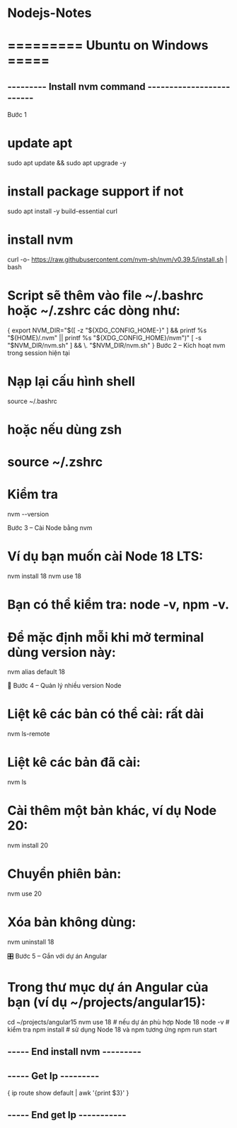 # Nodejs-Notes

# ========= Ubuntu on Windows =====

## --------- Install nvm command -------------------------
Bước 1 
# update apt
sudo apt update && sudo apt upgrade -y
# install package support if not
sudo apt install -y build-essential curl
# install nvm
curl -o- https://raw.githubusercontent.com/nvm-sh/nvm/v0.39.5/install.sh | bash
# Script sẽ thêm vào file ~/.bashrc hoặc ~/.zshrc các dòng như:
{
  export NVM_DIR="$([ -z "${XDG_CONFIG_HOME-}" ] && printf %s "${HOME}/.nvm" || printf %s "${XDG_CONFIG_HOME}/nvm")"
  [ -s "$NVM_DIR/nvm.sh" ] && \. "$NVM_DIR/nvm.sh"
}
Bước 2 – Kích hoạt nvm trong session hiện tại
# Nạp lại cấu hình shell
source ~/.bashrc
# hoặc nếu dùng zsh
# source ~/.zshrc

# Kiểm tra
nvm --version

Bước 3 – Cài Node bằng nvm

# Ví dụ bạn muốn cài Node 18 LTS:

nvm install 18
nvm use 18


# Bạn có thể kiểm tra: node -v, npm -v.

# Để mặc định mỗi khi mở terminal dùng version này:

nvm alias default 18

🔁 Bước 4 – Quản lý nhiều version Node
# Liệt kê các bản có thể cài: rất dài

nvm ls-remote

# Liệt kê các bản đã cài:

nvm ls


# Cài thêm một bản khác, ví dụ Node 20:

nvm install 20


# Chuyển phiên bản:

nvm use 20


# Xóa bản không dùng:

nvm uninstall 18

🎛️ Bước 5 – Gắn với dự án Angular

# Trong thư mục dự án Angular của bạn (ví dụ ~/projects/angular15):

cd ~/projects/angular15
nvm use 18   # nếu dự án phù hợp Node 18
node -v      # kiểm tra
npm install  # sử dụng Node 18 và npm tương ứng
npm run start
## ----- End install nvm ---------
## ----- Get Ip ---------
{
  ip route show default | awk '{print $3}'
}
## ----- End get Ip -----------

